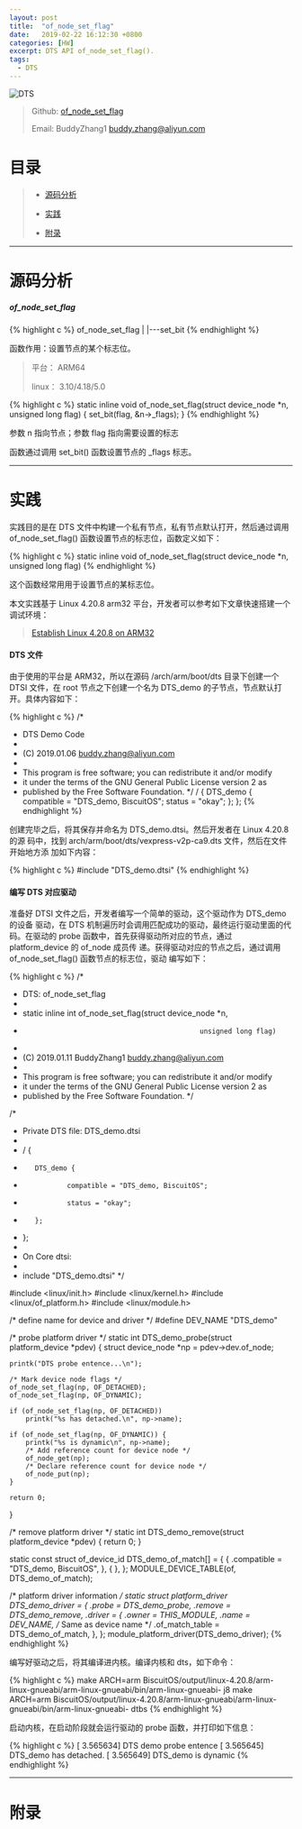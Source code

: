 ```yaml
---
layout: post
title:  "of_node_set_flag"
date:   2019-02-22 16:12:30 +0800
categories: [HW]
excerpt: DTS API of_node_set_flag().
tags:
  - DTS
---
```


![DTS](https://gitee.com/BiscuitOS_team/PictureSet/raw/Gitee/BiscuitOS/kernel/DEV000106.jpg)

> Github: [of_node_set_flag](https://github.com/BiscuitOS/HardStack/tree/master/Device-Tree/kernel/API/of_node_set_flag)
>
> Email: BuddyZhang1 <buddy.zhang@aliyun.com>

# 目录

> - [源码分析](#源码分析)
>
> - [实践](#实践)
>
> - [附录](#附录)

-----------------------------------

# <span id="源码分析">源码分析</span>

##### of_node_set_flag

{% highlight c %}
of_node_set_flag
|
|---set_bit
{% endhighlight %}

函数作用：设置节点的某个标志位。

> 平台： ARM64
>
> linux： 3.10/4.18/5.0

{% highlight c %}
static inline void of_node_set_flag(struct device_node *n, unsigned long flag)
{
    set_bit(flag, &n->_flags);
}
{% endhighlight %}

参数 n 指向节点；参数 flag 指向需要设置的标志

函数通过调用 set_bit() 函数设置节点的 _flags 标志。

----------------------------------------------------

# <span id="">实践</span>

实践目的是在 DTS 文件中构建一个私有节点，私有节点默认打开，然后通过调用 
of_node_set_flag() 函数设置节点的标志位，函数定义如下：

{% highlight c %}
static inline void of_node_set_flag(struct device_node *n, unsigned long flag)
{% endhighlight %}

这个函数经常用用于设置节点的某标志位。

本文实践基于 Linux 4.20.8 arm32 平台，开发者可以参考如下文章快速搭建一个
调试环境：

> [Establish Linux 4.20.8 on ARM32](https://biscuitos.github.io/blog/Linux-4.20.8-arm32-Usermanual/)

#### DTS 文件

由于使用的平台是 ARM32，所以在源码 /arch/arm/boot/dts 目录下创建一个 DTSI 文件，在 root 节点之下创建一个名为 DTS_demo 的子节点，节点默认打开。具体内容如下：

{% highlight c %}
/*
 * DTS Demo Code
 *
 * (C) 2019.01.06 <buddy.zhang@aliyun.com>
 *
 * This program is free software; you can redistribute it and/or modify
 * it under the terms of the GNU General Public License version 2 as
 * published by the Free Software Foundation.
 */
/ {
        DTS_demo {
                compatible = "DTS_demo, BiscuitOS";
                status = "okay";
        };
};
{% endhighlight %}

创建完毕之后，将其保存并命名为 DTS_demo.dtsi。然后开发者在 Linux 4.20.8 的源
码中，找到 arch/arm/boot/dts/vexpress-v2p-ca9.dts 文件，然后在文件开始地方添
加如下内容：

{% highlight c %}
#include "DTS_demo.dtsi"
{% endhighlight %}

#### 编写 DTS 对应驱动

准备好 DTSI 文件之后，开发者编写一个简单的驱动，这个驱动作为 DTS_demo 的设备
驱动，在 DTS 机制遍历时会调用匹配成功的驱动，最终运行驱动里面的代码。在驱动的 
probe 函数中，首先获得驱动所对应的节点，通过 platform_device 的 of_node 成员传
递。获得驱动对应的节点之后，通过调用 of_node_set_flag() 函数节点的标志位，驱动
编写如下：

{% highlight c %}
/*
 * DTS: of_node_set_flag
 *
 * static inline int of_node_set_flag(struct device_node *n,
 *                                                 unsigned long flag)
 *
 * (C) 2019.01.11 BuddyZhang1 <buddy.zhang@aliyun.com>
 *
 * This program is free software; you can redistribute it and/or modify
 * it under the terms of the GNU General Public License version 2 as
 * published by the Free Software Foundation.
 */

/*
 * Private DTS file: DTS_demo.dtsi
 *
 * / {
 *        DTS_demo {
 *                compatible = "DTS_demo, BiscuitOS";
 *                status = "okay";
 *        };
 * };
 *
 * On Core dtsi:
 *
 * include "DTS_demo.dtsi"
 */

#include <linux/init.h>
#include <linux/kernel.h>
#include <linux/of_platform.h>
#include <linux/module.h>

/* define name for device and driver */
#define DEV_NAME "DTS_demo"

/* probe platform driver */
static int DTS_demo_probe(struct platform_device *pdev)
{
    struct device_node *np = pdev->dev.of_node;

    printk("DTS probe entence...\n");

    /* Mark device node flags */
    of_node_set_flag(np, OF_DETACHED);
    of_node_set_flag(np, OF_DYNAMIC);

    if (of_node_set_flag(np, OF_DETACHED))
        printk("%s has detached.\n", np->name);

    if (of_node_set_flag(np, OF_DYNAMIC)) {
        printk("%s is dynamic\n", np->name);
        /* Add reference count for device node */
        of_node_get(np);
        /* Declare reference count for device node */
        of_node_put(np);
    }

    return 0;
}

/* remove platform driver */
static int DTS_demo_remove(struct platform_device *pdev)
{
    return 0;
}

static const struct of_device_id DTS_demo_of_match[] = {
    { .compatible = "DTS_demo, BiscuitOS",  },
    { },
};
MODULE_DEVICE_TABLE(of, DTS_demo_of_match);

/* platform driver information */
static struct platform_driver DTS_demo_driver = {
    .probe  = DTS_demo_probe,
    .remove = DTS_demo_remove,
    .driver = {
        .owner = THIS_MODULE,
        .name = DEV_NAME, /* Same as device name */
        .of_match_table = DTS_demo_of_match,
    },
};
module_platform_driver(DTS_demo_driver);
{% endhighlight %}

编写好驱动之后，将其编译进内核。编译内核和 dts，如下命令：

{% highlight c %}
make ARCH=arm BiscuitOS/output/linux-4.20.8/arm-linux-gnueabi/arm-linux-gnueabi/bin/arm-linux-gnueabi- j8
make ARCH=arm BiscuitOS/output/linux-4.20.8/arm-linux-gnueabi/arm-linux-gnueabi/bin/arm-linux-gnueabi- dtbs
{% endhighlight %}

启动内核，在启动阶段就会运行驱动的 probe 函数，并打印如下信息：

{% highlight c %}
[    3.565634] DTS demo probe entence
[    3.565645] DTS_demo has detached.
[    3.565649] DTS_demo is dynamic
{% endhighlight %}

------------------------------------------------------

# <span id="附录">附录</span>
